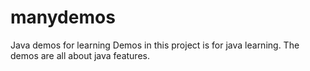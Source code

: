 # manydemos
Java demos for learning
Demos in this project is for java learning. The demos are all about java features.
